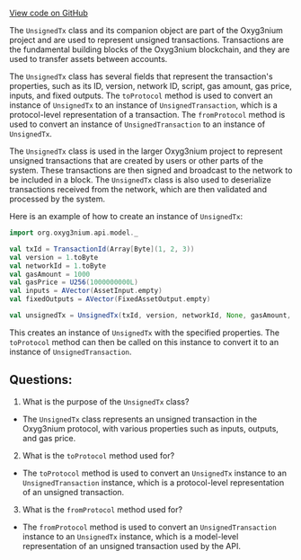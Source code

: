 [View code on GitHub](https://github.com/oxyg3nium/oxyg3nium/api/src/main/scala/org/oxyg3nium/api/model/UnsignedTx.scala)

The `UnsignedTx` class and its companion object are part of the Oxyg3nium project and are used to represent unsigned transactions. Transactions are the fundamental building blocks of the Oxyg3nium blockchain, and they are used to transfer assets between accounts. 

The `UnsignedTx` class has several fields that represent the transaction's properties, such as its ID, version, network ID, script, gas amount, gas price, inputs, and fixed outputs. The `toProtocol` method is used to convert an instance of `UnsignedTx` to an instance of `UnsignedTransaction`, which is a protocol-level representation of a transaction. The `fromProtocol` method is used to convert an instance of `UnsignedTransaction` to an instance of `UnsignedTx`.

The `UnsignedTx` class is used in the larger Oxyg3nium project to represent unsigned transactions that are created by users or other parts of the system. These transactions are then signed and broadcast to the network to be included in a block. The `UnsignedTx` class is also used to deserialize transactions received from the network, which are then validated and processed by the system.

Here is an example of how to create an instance of `UnsignedTx`:

```scala
import org.oxyg3nium.api.model._

val txId = TransactionId(Array[Byte](1, 2, 3))
val version = 1.toByte
val networkId = 1.toByte
val gasAmount = 1000
val gasPrice = U256(1000000000L)
val inputs = AVector(AssetInput.empty)
val fixedOutputs = AVector(FixedAssetOutput.empty)

val unsignedTx = UnsignedTx(txId, version, networkId, None, gasAmount, gasPrice, inputs, fixedOutputs)
```

This creates an instance of `UnsignedTx` with the specified properties. The `toProtocol` method can then be called on this instance to convert it to an instance of `UnsignedTransaction`.
## Questions: 
 1. What is the purpose of the `UnsignedTx` class?
- The `UnsignedTx` class represents an unsigned transaction in the Oxyg3nium protocol, with various properties such as inputs, outputs, and gas price.

2. What is the `toProtocol` method used for?
- The `toProtocol` method is used to convert an `UnsignedTx` instance to an `UnsignedTransaction` instance, which is a protocol-level representation of an unsigned transaction.

3. What is the `fromProtocol` method used for?
- The `fromProtocol` method is used to convert an `UnsignedTransaction` instance to an `UnsignedTx` instance, which is a model-level representation of an unsigned transaction used by the API.